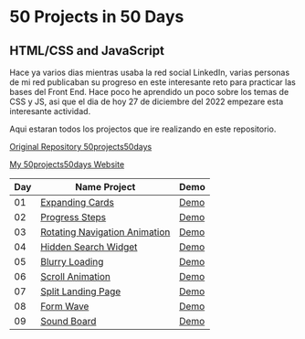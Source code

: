 # 50 Projects in 50 Days
## HTML/CSS and JavaScript

Hace ya varios dias mientras usaba la red social LinkedIn, varias personas de mi red publicaban su progreso en este interesante reto para practicar las bases del Front End. Hace poco he aprendido un poco sobre los temas de CSS y JS, asi que el dia de hoy 27 de diciembre del 2022 empezare esta interesante actividad.

Aqui estaran todos los projectos que ire realizando en este repositorio.

[Original Repository 50projects50days](https://github.com/bradtraversy/50projects50days)

[My 50projects50days Website](https://axelolea.github.io/50projects50days/main/)

| Day | Name Project | Demo |
| - | - | - |
| 01 | [Expanding Cards](https://github.com/axelolea/50projects50days/tree/main/day01) | [Demo](https://axelolea.github.io/50projects50days/day01/) |
| 02 | [Progress Steps](https://github.com/axelolea/50projects50days/tree/main/day02) | [Demo](https://axelolea.github.io/50projects50days/day02/) |
| 03 | [Rotating Navigation Animation](https://github.com/axelolea/50projects50days/tree/main/day03) | [Demo](https://axelolea.github.io/50projects50days/day03/) |
| 04 | [Hidden Search Widget](https://github.com/axelolea/50projects50days/tree/main/day04) | [Demo](https://axelolea.github.io/50projects50days/day04/) |
| 05 | [Blurry Loading](https://github.com/axelolea/50projects50days/tree/main/day05) | [Demo](https://axelolea.github.io/50projects50days/day05/) |
| 06 | [Scroll Animation](https://github.com/axelolea/50projects50days/tree/main/day06) | [Demo](https://axelolea.github.io/50projects50days/day06/) |
| 07 | [Split Landing Page](https://github.com/axelolea/50projects50days/tree/main/day07) | [Demo](https://axelolea.github.io/50projects50days/day07/) |
| 08 | [Form Wave](https://github.com/axelolea/50projects50days/tree/main/day08) | [Demo](https://axelolea.github.io/50projects50days/day08/) |
| 09 | [Sound Board](https://github.com/axelolea/50projects50days/tree/main/day09) | [Demo](https://axelolea.github.io/50projects50days/day09/) |